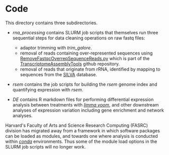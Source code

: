 # Code
This directory contains three subdirectories.
* *rna_processing* contains SLURM job scripts that themselves run three sequential steps for  data cleaning operations on raw fastq files:
  * adaptor trimming with *trim_galore*.
  * removal of reads containing over-represented sequences using [RemoveFastqcOverrepSequenceReads.py](https://github.com/harvardinformatics/TranscriptomeAssemblyTools/blob/master/utilities/RemoveFastqcOverrepSequenceReads.py) which is part of the [TranscriptomeAssemblyTools](https://github.com/harvardinformatics/TranscriptomeAssemblyTools/tree/master) github repository.
  * removal of reads that originate from rRNA, identified by mapping to sequences from the [SILVA](https://www.arb-silva.de/) database.

* *rsem* contains the job scripts for building the *rsem* genome index and quantifying expression with *rsem*. 
* *DE* contains R markdown files for performing differential expression analysis between treatments with [*limma voom*](https://genomebiology.biomedcentral.com/articles/10.1186/gb-2014-15-2-r29), and other downstream analyses of expression variation including gene enrichment and network analyses.

Harvard's Faculty of Arts and Science Research Computing (FASRC) division has migrated away from a framework in which software packages can be loaded as modules, and towards one where analysis is conducted within [*conda*](https://docs.conda.io/projects/conda/en/stable/) environments. Thus some of the module load options in the SLURM job scripts will no longer work. 
